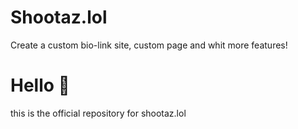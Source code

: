 # Shootaz.lol
Create a custom bio-link site, custom page and whit more features!

# Hello 👋
this is the official repository for shootaz.lol 
 
